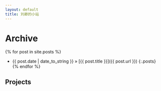 ```yaml
---
layout: default
title: 刘卿的小站
---
```


Archive
=======

{% for post in site.posts %}
* <span>{{ post.date | date_to_string }}</span> &#187; [{{ post.title }}]({{ post.url }})
{:.posts}
{% endfor %}

Projects
--------

